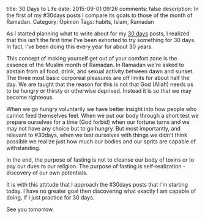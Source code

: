 title: 30 Days to Life
date: 2015-09-01 09:26
comments: false
description: In the first of my #30days posts I compare its goals to those of the month of Ramadan.
Category: Opinion
Tags: habits, Islam, Ramadan

As I started planning what to write about for my [30 days][] posts, I realized that this isn't the first time I've been exhorted to try something for 30 days. In fact, I've been doing this every year for about 30 years.

<!-- more -->

This concept of making yourself get out of your comfort zone is the essence of the Muslim month of Ramadan. In Ramadan we're asked to abstain from all food, drink, and sexual activity between dawn and sunset. The three most basic corporeal pleasures are off limits for about half the day. We are taught that the reason for this is not that God (Allah) needs us to be hungry or thirsty or otherwise deprived. Instead it is so that we may become righteous. 

When we go hungry voluntarily we have better insight into how people who cannot feed themselves feel. When we put our body through a short test we prepare ourselves for a time (God forbid) when our fortune turns and we may not have any choice but to go hungry. But most importantly, and relevant to #30days, when we test ourselves with things we didn't think possible we realize just how much our bodies and our sprits are capable of withstanding. 

In the end, the purpose of fasting is not to cleanse our body of toxins or to pay our dues to our religion. The purpose of fasting is self-realization - discovery of our own potentials. 

It is with this attitude that I approach the #30days posts that I'm starting today. I have no greater goal then discovering what exactly I am capable of doing, if I just practice for 30 days.

See you tomorrow.

[30 days]: http://www.jaimeejaimee.com/talktips/
